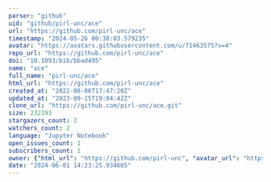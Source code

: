 ```yaml
---
parser: "github"
uid: "github/pirl-unc/ace"
url: "https://github.com/pirl-unc/ace"
timestamp: "2024-05-26 00:38:03.579235"
avatar: "https://avatars.githubusercontent.com/u/71463575?v=4"
repo_url: "https://github.com/pirl-unc/ace"
doi: "10.1093/bib/bbad495"
name: "ace"
full_name: "pirl-unc/ace"
html_url: "https://github.com/pirl-unc/ace"
created_at: "2022-08-06T17:47:20Z"
updated_at: "2023-09-15T19:04:42Z"
clone_url: "https://github.com/pirl-unc/ace.git"
size: 232193
stargazers_count: 2
watchers_count: 2
language: "Jupyter Notebook"
open_issues_count: 1
subscribers_count: 1
owner: {"html_url": "https://github.com/pirl-unc", "avatar_url": "https://avatars.githubusercontent.com/u/71463575?v=4", "login": "pirl-unc", "type": "Organization"}
date: "2024-06-01 14:23:25.934665"
---
```

